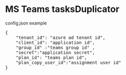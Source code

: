 # MS Teams tasksDuplicator

config.json example

<pre>
{
    "tenant_id": "azure ad tenant id",
    "client_id": "application id",
    "group_id" :"teams group id" ,
    "secret":"application secret",
    "plan_id": "teams plan id",
    "plan_copy_user_id":"assignment user id"
}
</pre>